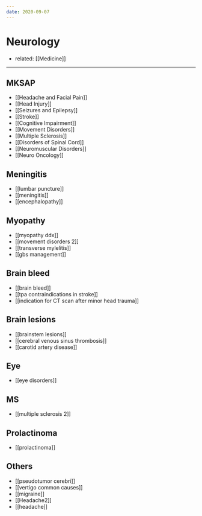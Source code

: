 ```yaml
---
date: 2020-09-07
---
```


# Neurology

- related: [[Medicine]]
---

## MKSAP

- [[Headache and Facial Pain]]
- [[Head Injury]]
- [[Seizures and Epilepsy]]
- [[Stroke]]
- [[Cognitive Impairment]]
- [[Movement Disorders]]
- [[Multiple Sclerosis]]
- [[Disorders of Spinal Cord]]
- [[Neuromuscular Disorders]]
- [[Neuro Oncology]]

## Meningitis

- [[lumbar puncture]]
- [[meningitis]]
- [[encephalopathy]]

## Myopathy

- [[myopathy ddx]]
- [[movement disorders 2]]
- [[transverse mylelitis]]
- [[gbs management]]

## Brain bleed

- [[brain bleed]]
- [[tpa contraindications in stroke]]
- [[indication for CT scan after minor head trauma]]

## Brain lesions

- [[brainstem lesions]]
- [[cerebral venous sinus thrombosis]]
- [[carotid artery disease]]

## Eye

- [[eye disorders]]

## MS

- [[multiple sclerosis 2]]

## Prolactinoma

- [[prolactinoma]]

## Others

- [[pseudotumor cerebri]]
- [[vertigo common causes]]
- [[migraine]]
- [[Headache2]]
- [[headache]]
